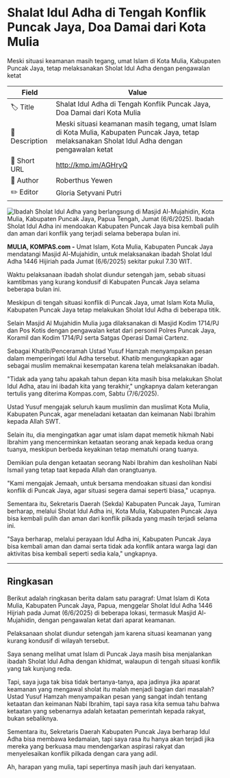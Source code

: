 # Shalat Idul Adha di Tengah Konflik Puncak Jaya, Doa Damai dari Kota Mulia

Meski situasi keamanan masih tegang, umat Islam di Kota Mulia, Kabupaten Puncak Jaya, tetap melaksanakan Sholat Idul Adha dengan pengawalan ketat

| Field         | Value                                                       |
|---------------|-------------------------------------------------------------|
| 🏷️ Title       | Shalat Idul Adha di Tengah Konflik Puncak Jaya, Doa Damai dari Kota Mulia |
| 📝 Description | Meski situasi keamanan masih tegang, umat Islam di Kota Mulia, Kabupaten Puncak Jaya, tetap melaksanakan Sholat Idul Adha dengan pengawalan ketat |
| 🔗 Short URL   | http://kmp.im/AGHryQ |
| 👤 Author      | Roberthus Yewen |
| ✏️ Editor      | Gloria Setyvani Putri |

![Ibadah Sholat Idul Adha yang berlangsung di Masjid Al-Mujahidin, Kota Mulia, Kabupaten Puncak Jaya, Papua Tengah, Jumat (6/6/2025). Ibadah Sholat Idul Adha ini mendoakan Kabupaten Puncak Jaya bisa kembali pulih dan aman dari konflik yang terjadi selama beberapa bulan ini.](https://asset.kompas.com/crops/AwWTGOU-M19xbPh6UYEdO2AHDs0=/0x0:0x0/750x500/data/photo/2025/06/07/684410c1c2578.jpg)

**MULIA, KOMPAS.com -** Umat Islam, Kota Mulia, Kabupaten Puncak Jaya mendatangi Masjid Al-Mujahidin, untuk melaksanakan ibadah Sholat Idul Adha 1446 Hijiriah pada Jumat (6/6/2025) sekitar pukul 7.30 WIT.

Waktu pelaksanaan ibadah sholat diundur setengah jam, sebab situasi kamtibmas yang kurang kondusif di Kabupaten Puncak Jaya selama beberapa bulan ini.

Meskipun di tengah situasi konflik di Puncak Jaya, umat Islam Kota Mulia, Kabupaten Puncak Jaya tetap melakukan Sholat Idul Adha di beberapa titik.

Selain Masjid Al Mujahidin Mulia juga dilaksanakan di Masjid Kodim 1714/PJ dan Pos Kotis dengan pengawalan ketat dari personil Polres Puncak Jaya, Koramil dan Kodim 1714/PJ serta Satgas Operasi Damai Cartenz.

Sebagai Khatib/Penceramah Ustad Yusuf Hamzah menyampaikan pesan dalam memperingati Idul Adha tersebut. Khatib mengungkapkan agar sebagai muslim memaknai kesempatan karena telah melaksanakan ibadah.

\"Tidak ada yang tahu apakah tahun depan kita masih bisa melakukan Sholat Idul Adha, atau ini ibadah kita yang terakhir," ungkapnya dalam keterangan tertulis yang diterima Kompas.com, Sabtu (7/6/2025).

Ustad Yusuf mengajak seluruh kaum muslimin dan muslimat Kota Mulia, Kabupaten Puncak, agar meneladani ketaatan dan keimanan Nabi Ibrahim kepada Allah SWT.

Selain itu, dia mengingatkan agar umat islam dapat memetik hikmah Nabi Ibrahim yang mencerminkan ketaatan seorang anak kepada kedua orang tuanya, meskipun berbeda keyakinan tetap mematuhi orang tuanya.

Demikian pula dengan ketaatan seorang Nabi Ibrahim dan kesholihan Nabi Ismail yang tetap taat kepada Allah dan orangtuanya.

"Kami mengajak Jemaah, untuk bersama mendoakan situasi dan kondisi konflik di Puncak Jaya, agar situasi segera damai seperti biasa," ucapnya.

Sementara itu, Sekretaris Daerah (Sekda) Kabupaten Puncak Jaya, Tumiran berharap, melalui Sholat Idul Adha ini, Kota Mulia, Kabupaten Puncak Jaya bisa kembali pulih dan aman dari konflik pilkada yang masih terjadi selama ini.

"Saya berharap, melalui perayaan Idul Adha ini, Kabupaten Puncak Jaya bisa kembali aman dan damai serta tidak ada konflik antara warga lagi dan aktivitas bisa kembali seperti sedia kala," ungkapnya.

---
## Ringkasan

Berikut adalah ringkasan berita dalam satu paragraf: Umat Islam di Kota Mulia, Kabupaten Puncak Jaya, Papua, menggelar Sholat Idul Adha 1446 Hijriah pada Jumat (6/6/2025) di beberapa lokasi, termasuk Masjid Al-Mujahidin, dengan pengawalan ketat dari aparat keamanan.

 Pelaksanaan sholat diundur setengah jam karena situasi keamanan yang kurang kondusif di wilayah tersebut.



Saya senang melihat umat Islam di Puncak Jaya masih bisa menjalankan ibadah Sholat Idul Adha dengan khidmat, walaupun di tengah situasi konflik yang tak kunjung reda.

 Tapi, saya juga tak bisa tidak bertanya-tanya, apa jadinya jika aparat keamanan yang mengawal sholat itu malah menjadi bagian dari masalah? Ustad Yusuf Hamzah menyampaikan pesan yang sangat indah tentang ketaatan dan keimanan Nabi Ibrahim, tapi saya rasa kita semua tahu bahwa ketaatan yang sebenarnya adalah ketaatan pemerintah kepada rakyat, bukan sebaliknya.

 Sementara itu, Sekretaris Daerah Kabupaten Puncak Jaya berharap Idul Adha bisa membawa kedamaian, tapi saya rasa itu hanya akan terjadi jika mereka yang berkuasa mau mendengarkan aspirasi rakyat dan menyelesaikan konflik pilkada dengan cara yang adil.

 Ah, harapan yang mulia, tapi sepertinya masih jauh dari kenyataan.
